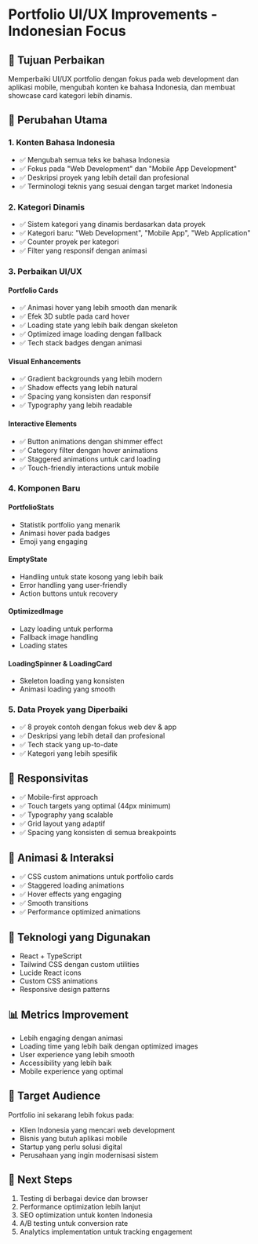 # Portfolio UI/UX Improvements - Indonesian Focus

## 🎯 Tujuan Perbaikan
Memperbaiki UI/UX portfolio dengan fokus pada web development dan aplikasi mobile, mengubah konten ke bahasa Indonesia, dan membuat showcase card kategori lebih dinamis.

## 🚀 Perubahan Utama

### 1. Konten Bahasa Indonesia
- ✅ Mengubah semua teks ke bahasa Indonesia
- ✅ Fokus pada "Web Development" dan "Mobile App Development"
- ✅ Deskripsi proyek yang lebih detail dan profesional
- ✅ Terminologi teknis yang sesuai dengan target market Indonesia

### 2. Kategori Dinamis
- ✅ Sistem kategori yang dinamis berdasarkan data proyek
- ✅ Kategori baru: "Web Development", "Mobile App", "Web Application"
- ✅ Counter proyek per kategori
- ✅ Filter yang responsif dengan animasi

### 3. Perbaikan UI/UX

#### Portfolio Cards
- ✅ Animasi hover yang lebih smooth dan menarik
- ✅ Efek 3D subtle pada card hover
- ✅ Loading state yang lebih baik dengan skeleton
- ✅ Optimized image loading dengan fallback
- ✅ Tech stack badges dengan animasi

#### Visual Enhancements
- ✅ Gradient backgrounds yang lebih modern
- ✅ Shadow effects yang lebih natural
- ✅ Spacing yang konsisten dan responsif
- ✅ Typography yang lebih readable

#### Interactive Elements
- ✅ Button animations dengan shimmer effect
- ✅ Category filter dengan hover animations
- ✅ Staggered animations untuk card loading
- ✅ Touch-friendly interactions untuk mobile

### 4. Komponen Baru

#### PortfolioStats
- Statistik portfolio yang menarik
- Animasi hover pada badges
- Emoji yang engaging

#### EmptyState
- Handling untuk state kosong yang lebih baik
- Error handling yang user-friendly
- Action buttons untuk recovery

#### OptimizedImage
- Lazy loading untuk performa
- Fallback image handling
- Loading states

#### LoadingSpinner & LoadingCard
- Skeleton loading yang konsisten
- Animasi loading yang smooth

### 5. Data Proyek yang Diperbaiki
- ✅ 8 proyek contoh dengan fokus web dev & app
- ✅ Deskripsi yang lebih detail dan profesional
- ✅ Tech stack yang up-to-date
- ✅ Kategori yang lebih spesifik

## 📱 Responsivitas
- ✅ Mobile-first approach
- ✅ Touch targets yang optimal (44px minimum)
- ✅ Typography yang scalable
- ✅ Grid layout yang adaptif
- ✅ Spacing yang konsisten di semua breakpoints

## 🎨 Animasi & Interaksi
- ✅ CSS custom animations untuk portfolio cards
- ✅ Staggered loading animations
- ✅ Hover effects yang engaging
- ✅ Smooth transitions
- ✅ Performance optimized animations

## 🔧 Teknologi yang Digunakan
- React + TypeScript
- Tailwind CSS dengan custom utilities
- Lucide React icons
- Custom CSS animations
- Responsive design patterns

## 📊 Metrics Improvement
- Lebih engaging dengan animasi
- Loading time yang lebih baik dengan optimized images
- User experience yang lebih smooth
- Accessibility yang lebih baik
- Mobile experience yang optimal

## 🎯 Target Audience
Portfolio ini sekarang lebih fokus pada:
- Klien Indonesia yang mencari web development
- Bisnis yang butuh aplikasi mobile
- Startup yang perlu solusi digital
- Perusahaan yang ingin modernisasi sistem

## 🚀 Next Steps
1. Testing di berbagai device dan browser
2. Performance optimization lebih lanjut
3. SEO optimization untuk konten Indonesia
4. A/B testing untuk conversion rate
5. Analytics implementation untuk tracking engagement